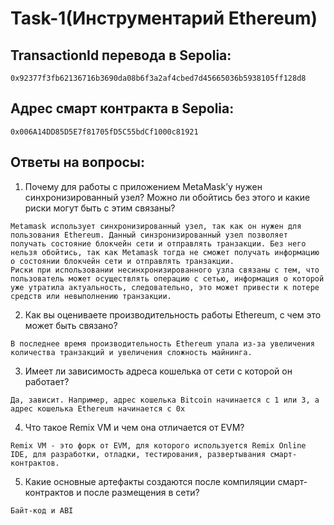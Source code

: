 # Task-1(Инструментарий Ethereum)
## TransactionId перевода в Sepolia:
```
0x92377f3fb62136716b3690da08b6f3a2af4cbed7d45665036b5938105ff128d8
```

## Адрес смарт контракта в Sepolia:
```
0x006A14DD85D5E7f81705fD5C55bdCf1000c81921
```


## Ответы на вопросы:
1. Почему для работы с приложением MetaMask’у нужен синхронизированный узел? Можно ли обойтись без этого и какие риски могут быть с этим связаны?
```
Metamask использует синхронизированный узел, так как он нужен для пользования Ethereum. Данный синзронизированный узел позволяет получать состояние блокчейн сети и отправлять транзакции. Без него нельзя обойтись, так как Metamask тогда не сможет получать информацию о состоянии блокчейн сети и отправлять транзакции.
Риски при использовании несинхронизированного узла связаны с тем, что пользователь может осуществлять операцию с сетью, информация о которой уже утратила актуальность, следовательно, это может привести к потере средств или невыполнению транзакции.
```
2. Как вы оцениваете производительность работы Ethereum, с чем это может быть связано?
```
В последнее время производительность Ethereum упала из-за увеличения количества транзакций и увеличения сложность майнинга.
```
3. Имеет ли зависимость адреса кошелька от сети с которой он работает?
```
Да, зависит. Например, адрес кошелька Bitcoin начинается с 1 или 3, а адрес кошелька Ethereum начинается с 0х
```

4. Что такое Remix VM и чем она отличается от EVM?
```
Remix VM - это форк от EVM, для которого используется Remix Online IDE, для разработки, отладки, тестирования, развертывания смарт-контрактов.
```
5. Какие основные артефакты создаются после компиляции смарт-контрактов и после размещения в сети?
```
Байт-код и ABI
```